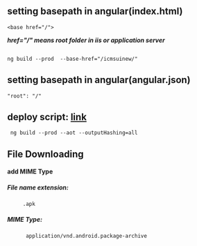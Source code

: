 setting basepath in angular(index.html)
-------------------------------------
```
<base href="/">
```
***href="/" means root folder in iis or application server***
```

ng build --prod  --base-href="/icmsuinew/"

```
setting basepath in angular(angular.json)
-------------------------------------
```
"root": "/"
```
deploy script: [link](https://stackoverflow.com/questions/55402751/angular-app-has-to-clear-cache-after-new-deployment/55403095)
----------------------------
```
 ng build --prod --aot --outputHashing=all

```

File Downloading
-------------------------------------------
#### add MIME Type

  ##### File name extension:
         .apk
  ##### MIME Type:
          application/vnd.android.package-archive     
